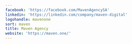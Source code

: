 ```yaml
---
facebook: 'https://facebook.com/MavenAgencySA'
linkedin: 'https://linkedin.com/company/maven-digital'
logohandle: mavenone
sort: maven
title: Maven Agency
website: 'https://maven.one/'
---
```


